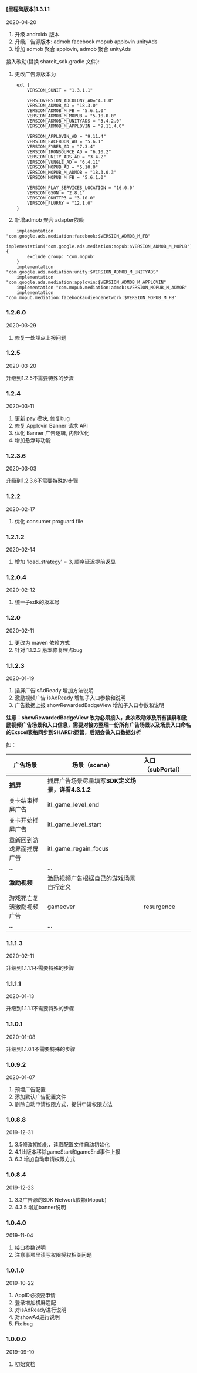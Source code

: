 
#### [里程碑版本]1.3.1.1
2020-04-20
1. 升级 androidx 版本
2. 升级广告源版本: admob facebook mopub applovin unityAds
3. 增加 admob 聚合 applovin, admob 聚合 unityAds

接入改动(替换 shareit_sdk.gradle 文件):
1. 更改广告源版本为
```
    ext {
        VERSION_SUNIT = "1.3.1.1"

        VERSIOVERSION_ADCOLONY_AD="4.1.0"
        VERSION_ADMOB_AD = "18.3.0"
        VERSION_ADMOB_M_FB = "5.6.1.0"
        VERSION_ADMOB_M_MOPUB = "5.10.0.0"
        VERSION_ADMOB_M_UNITYADS = "3.4.2.0"
        VERSION_ADMOB_M_APPLOVIN = "9.11.4.0"

        VERSION_APPLOVIN_AD = "9.11.4"
        VERSION_FACEBOOK_AD = "5.6.1"
        VERSION_FYBER_AD = "7.3.4"
        VERSION_IRONSOURCE_AD = "6.10.2"
        VERSION_UNITY_ADS_AD = "3.4.2"
        VERSION_VUNGLE_AD = "6.4.11"
        VERSION_MOPUB_AD = "5.10.0"
        VERSION_MOPUB_M_ADMOB = "18.3.0.3"
        VERSION_MOPUB_M_FB = "5.6.1.0"

        VERSION_PLAY_SERVICES_LOCATION = "16.0.0"
        VERSION_GSON = "2.8.1"
        VERSION_OKHTTP3 = "3.10.0"
        VERSION_FLURRY = "12.1.0"
    }
 ```

2. 新增admob 聚合 adapter依赖
```
    implementation "com.google.ads.mediation:facebook:$VERSION_ADMOB_M_FB"
    implementation("com.google.ads.mediation:mopub:$VERSION_ADMOB_M_MOPUB") {
        exclude group: 'com.mopub'
    }
    implementation "com.google.ads.mediation:unity:$VERSION_ADMOB_M_UNITYADS"
    implementation "com.google.ads.mediation:applovin:$VERSION_ADMOB_M_APPLOVIN"
    implementation "com.mopub.mediation:admob:$VERSION_MOPUB_M_ADMOB"
    implementation "com.mopub.mediation:facebookaudiencenetwork:$VERSION_MOPUB_M_FB"
```

    
### 1.2.6.0

2020-03-29

1. 修复一处埋点上报问题

### 1.2.5

2020-03-20

升级到1.2.5不需要特殊的步骤

### 1.2.4
2020-03-11
1. 更新 pay 模块, 修复bug
2. 修复 Applovin Banner 请求 API
3. 优化 Banner 广告逻辑, 内部优化
4. 增加悬浮球功能

### 1.2.3.6

2020-03-03

升级到1.2.3.6不需要特殊的步骤

### 1.2.2

2020-02-17

1. 优化 consumer proguard file

### 1.2.1.2
2020-02-14

1. 增加 'load_strategy' = 3, 顺序延迟提前返显

### 1.2.0.4

2020-02-12
1. 统一子sdk的版本号

### 1.2.0

2020-02-11

1. 更改为 maven 依赖方式
2. 针对 1.1.2.3 版本修复埋点bug

### 1.1.2.3

2020-01-19

1. 插屏广告isAdReady 增加方法说明
2. 激励视频广告 isAdReady 增加子入口参数和说明
3. 广告数据上报 showRewardedBadgeView 增加子入口参数和说明

**注意：showRewardedBadgeView 改为必须接入，此次改动涉及所有插屏和激励视频广告场景和入口信息，需要对接方整理一份所有广告场景以及场景入口命名的Exscel表格同步到SHAREit运营，后期会做入口数据分析**

如：

| 广告场景                 | 场景（scene）                                    | 入口（subPortal） |
| ------------------------ | ------------------------------------------------ | :---------------- |
| **插屏**                 | 插屏广告场景尽量填写**SDK定义场景，详看4.3.1.2** |                   |
| 关卡结束插屏广告         | itl_game_level_end                               |                   |
| 关卡开始插屏广告         | itl_game_level_start                             |                   |
| 重新回到游戏界面插屏广告 | itl_game_regain_focus                            |                   |
| ...                      | ...                                              |                   |
| **激励视频**             | 激励视频广告根据自己的游戏场景自行定义           |                   |
| 游戏死亡复活激励视频广告 | gameover                                         | resurgence        |
| ...                      | ...                                              |                   |


### 1.1.1.3

2020-02-11

升级到1.1.1.1不需要特殊的步骤

### 1.1.1.1

2020-01-13

升级到1.1.1.1不需要特殊的步骤

### 1.1.0.1

2020-01-08

升级到1.1.0.1不需要特殊的步骤

### 1.0.9.2

2020-01-07

1. 预埋广告配置
2. 添加默认广告配置文件
3. 删除自动申请权限方式，提供申请权限方法

### 1.0.8.8

2019-12-31

1. 3.5修改初始化，读取配置文件自动初始化
2. 4.1此版本移除gameStart和gameEnd事件上报
3. 6.3 增加自动申请权限方式

### 1.0.8.4

2019-12-23

1. 3.3广告源的SDK Network依赖(Mopub)
2. 4.3.5 增加banner说明

### 1.0.4.0

2019-11-04

1. 接口参数说明
2. 注意事项里读写权限授权相关问题

### 1.0.1.0

2019-10-22

1. AppID必须要申请
2. 登录增加横屏适配
3. 对isAdReady进行说明
4. 对showAd进行说明
5. Fix bug

### 1.0.0.0

2019-09-10

1. 初始文档
